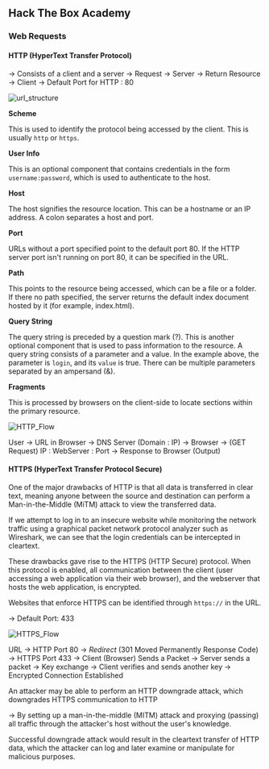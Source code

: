 ## Hack The Box Academy 

### Web Requests

#### HTTP (HyperText Transfer Protocol)

&#8594; Consists of a client and a server 
&#8594; Request &#8594; Server &#8594; Return Resource &#8594; Client
&#8594; Default Port for HTTP : 80

![url_structure](https://academy.hackthebox.eu/storage/modules/35/url_structure.png)

**Scheme**

This is used to identify the protocol being accessed by the client. This is usually `http` or `https`.

**User Info**

This is an optional component that contains credentials in the form `username:password`, which is used to authenticate to the host.

**Host**

The host signifies the resource location. This can be a hostname or an IP address. A colon separates a host and port.

**Port**

URLs without a port specified point to the default port 80. If the HTTP server port isn't running on port 80, it can be specified in the URL.

**Path**

This points to the resource being accessed, which can be a file or a folder. If there no path specified, the server returns the default index document hosted by it (for example, index.html).

**Query String**

The query string is preceded by a question mark (?). This is another optional component that is used to pass information to the resource. A query string consists of a parameter and a value. In the example above, the parameter is `login`, and its `value` is true. There can be multiple parameters separated by an ampersand (&).

**Fragments**

This is processed by browsers on the client-side to locate sections within the primary resource.


![HTTP_Flow](https://academy.hackthebox.eu/storage/modules/35/HTTP_Flow.png)


User &#8594; URL in Browser &#8594; DNS Server (Domain : IP) &#8594; Browser &#8594; (GET Request) IP : WebServer : Port &#8594; Response to Browser (Output)


#### HTTPS (HyperText Transfer Protocol Secure)

One of the major drawbacks of HTTP is that all data is transferred in clear text, meaning anyone between the source and destination can perform a Man-in-the-Middle (MiTM) attack to view the transferred data.

If we attempt to log in to an insecure website while monitoring the network traffic using a graphical packet network protocol analyzer such as Wireshark, we can see that the login credentials can be intercepted in cleartext. 

These drawbacks gave rise to the HTTPS (HTTP Secure) protocol. When this protocol is enabled, all communication between the client (user accessing a web application via their web browser), and the webserver that hosts the web application, is encrypted. 

Websites that enforce HTTPS can be identified through `https://` in the URL.

&#8594; Default Port: 433

![HTTPS_Flow](https://academy.hackthebox.eu/storage/modules/35/HTTPS_Flow.png)

URL &#8594; HTTP Port 80 &#8594; *Redirect* (301 Moved Permanently Response Code) &#8594; HTTPS Port 433 &#8594; Client (Browser) Sends a Packet &#8594; Server sends a packet &#8594; Key exchange &#8594; Client verifies and sends another key &#8594; Encrypted Connection Established


An attacker may be able to perform an HTTP downgrade attack, which downgrades HTTPS communication to HTTP

&#8594; By setting up a man-in-the-middle (MITM) attack and proxying (passing) all traffic through the attacker's host without the user's knowledge. 

Successful downgrade attack would result in the cleartext transfer of HTTP data, which the attacker can log and later examine or manipulate for malicious purposes.